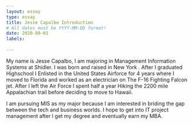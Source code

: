 ```yaml
---
layout: essay
type: essay
title: Jesse Capalbo Introduction
# All dates must be YYYY-MM-DD format!
date: 2020-09-01
labels:
  
---
```


My name is Jesse Capalbo, I am majoring in Management Information Systems at Shidler. I was born and raised in New York . After I graduated Highschool I Enlisted in the United States Airforce for 4 years where I moved to Florida and worked as an electrician on The F-16 Fighting Falcon jet. After I left the Air Force I spent half a year Hiking the 2200 mile Appalachian trail before deciding to move to Hawaii.

I am pursuing MIS as my major because I am interested in briding the gap between the tech and business worlds. I hope to get into IT project management after I get my degree and eventually earn my MBA.
